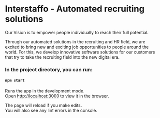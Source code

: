 # Interstaffo - Automated recruiting solutions

Our Vision is to empower people individually to reach their full potential.

Through our automated solutions in the recruiting and HR field, we are excited to bring new and exciting job opportunities to people around the world. For this, we develop innovative software solutions for our customers that try to take the recruiting field into the new digital era.

### In the project directory, you can run:

#### `npm start`

Runs the app in the development mode.<br />
Open [http://localhost:3000](http://localhost:3000) to view it in the browser.

The page will reload if you make edits.<br />
You will also see any lint errors in the console.
